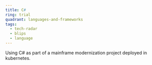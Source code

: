```yaml
---
title: C#
ring: trial
quadrant: languages-and-frameworks
tags:
  - tech-radar
  - blips
  - language
---
```


Using C# as part of a mainframe modernization project deployed in kubernetes.
